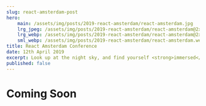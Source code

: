 ```yaml
---
slug: react-amsterdam-post
hero:
    main: /assets/img/posts/2019-react-amsterdam/react-amsterdam.jpg
    lrg_jpeg: /assets/img/posts/2019-react-amsterdam/react-amsterdam@2x.jpg
    lrg_webp: /assets/img/posts/2019-react-amsterdam/react-amsterdam@2x.webp
    sml_webp: /assets/img/posts/2019-react-amsterdam/react-amsterdam.webp
title: React Amsterdam Conference
date: 12th April 2019
excerpt: Look up at the night sky, and find yourself <strong>immersed</strong> in the amazing mountain range of Aspen. 
published: false
---
```



# Coming Soon #